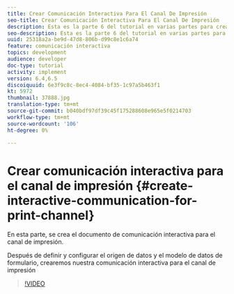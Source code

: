 ```yaml
---
title: Crear Comunicación Interactiva Para El Canal De Impresión
seo-title: Crear Comunicación Interactiva Para El Canal De Impresión
description: Esta es la parte 6 del tutorial en varias partes para crear su primer documento de comunicación interactivo para el canal de impresión. En esta parte, se crea el documento de comunicación interactiva para el canal de impresión.
seo-description: Esta es la parte 6 del tutorial en varias partes para crear su primer documento de comunicación interactivo para el canal de impresión. En esta parte, se crea el documento de comunicación interactiva para el canal de impresión.
uuid: 25318a2a-be9d-47d8-806b-d99c8e1c6a74
feature: comunicación interactiva
topics: development
audience: developer
doc-type: tutorial
activity: implement
version: 6.4,6.5
discoiquuid: 6e3f9c8c-8ec4-4084-bf35-1c97a5b463f1
kt: 5972
thumbnail: 37888.jpg
translation-type: tm+mt
source-git-commit: b040bdf97df39c45f175288608e965e5f0214703
workflow-type: tm+mt
source-wordcount: '106'
ht-degree: 0%

---
```



# Crear comunicación interactiva para el canal de impresión {#create-interactive-communication-for-print-channel}

En esta parte, se crea el documento de comunicación interactiva para el canal de impresión.

Después de definir y configurar el origen de datos y el modelo de datos de formulario, crearemos nuestra comunicación interactiva para el canal de impresión

>[!VIDEO](https://video.tv.adobe.com/v/37888/?quality=9)
